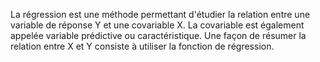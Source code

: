 

La régression est une méthode permettant d'étudier la relation entre une variable de réponse Y et une covariable X. La covariable est également appelée variable prédictive ou caractéristique. Une façon de résumer la relation entre X et Y consiste à utiliser la fonction de régression.

